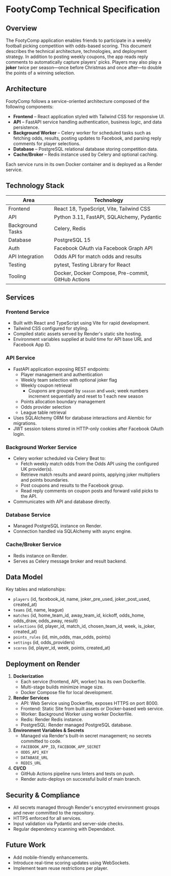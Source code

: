 # FootyComp Technical Specification

## Overview
The FootyComp application enables friends to participate in a weekly football picking competition with odds-based scoring. This document describes the technical architecture, technologies, and deployment strategy. In addition to posting weekly coupons, the app reads reply comments to automatically capture players' picks. Players may also play a **joker** twice per season—once before Christmas and once after—to double the points of a winning selection.

## Architecture
FootyComp follows a service-oriented architecture composed of the following components:

- **Frontend** – React application styled with Tailwind CSS for responsive UI.
- **API** – FastAPI service handling authentication, business logic, and data persistence.
- **Background Worker** – Celery worker for scheduled tasks such as fetching odds, results, posting updates to Facebook, and parsing reply comments for player selections.
- **Database** – PostgreSQL relational database storing competition data.
- **Cache/Broker** – Redis instance used by Celery and optional caching.

Each service runs in its own Docker container and is deployed as a Render service.

## Technology Stack

| Area | Technology |
| ---- | ---------- |
| Frontend | React 18, TypeScript, Vite, Tailwind CSS |
| API | Python 3.11, FastAPI, SQLAlchemy, Pydantic |
| Background Tasks | Celery, Redis |
| Database | PostgreSQL 15 |
| Auth | Facebook OAuth via Facebook Graph API |
| API Integration | Odds API for match odds and results |
| Testing | pytest, Testing Library for React |
| Tooling | Docker, Docker Compose, Pre-commit, GitHub Actions |

## Services

### Frontend Service
- Built with React and TypeScript using Vite for rapid development.
- Tailwind CSS configured for styling.
- Compiled static assets served by Render's static site hosting.
- Environment variables supplied at build time for API base URL and Facebook App ID.

### API Service
- FastAPI application exposing REST endpoints:
  - Player management and authentication
  - Weekly team selection with optional joker flag
  - Weekly coupon retrieval
    - Coupons are grouped by `season` and `week`; week numbers increment sequentially and reset to 1 each new season
  - Points allocation boundary management
  - Odds provider selection
  - League table retrieval
- Uses SQLAlchemy ORM for database interactions and Alembic for migrations.
- JWT session tokens stored in HTTP-only cookies after Facebook OAuth login.

### Background Worker Service
- Celery worker scheduled via Celery Beat to:
  - Fetch weekly match odds from the Odds API using the configured UK provider(s).
  - Retrieve match results and award points, applying joker multipliers and points boundaries.
  - Post coupons and results to the Facebook group.
  - Read reply comments on coupon posts and forward valid picks to the API.
- Communicates with API and database directly.

### Database Service
- Managed PostgreSQL instance on Render.
- Connection handled via SQLAlchemy with async engine.

### Cache/Broker Service
- Redis instance on Render.
- Serves as Celery message broker and result backend.

## Data Model
Key tables and relationships:

- `players` (id, facebook_id, name, joker_pre_used, joker_post_used, created_at)
- `teams` (id, name, league)
- `matches` (id, home_team_id, away_team_id, kickoff, odds_home, odds_draw, odds_away, result)
- `selections` (id, player_id, match_id, chosen_team_id, week, is_joker, created_at)
- `points_rules` (id, min_odds, max_odds, points)
- `settings` (id, odds_providers)
- `scores` (id, player_id, week, points, created_at)

## Deployment on Render

1. **Dockerization**
   - Each service (frontend, API, worker) has its own Dockerfile.
   - Multi-stage builds minimize image size.
   - Docker Compose file for local development.
2. **Render Services**
   - API: Web Service using Dockerfile, exposes HTTPS on port 8000.
   - Frontend: Static Site from built assets or Docker-based web service.
   - Worker: Background Worker using worker Dockerfile.
   - Redis: Render Redis instance.
   - PostgreSQL: Render managed PostgreSQL database.
3. **Environment Variables & Secrets**
   - Managed via Render's built-in secret management; no secrets committed to code.
   - `FACEBOOK_APP_ID`, `FACEBOOK_APP_SECRET`
   - `ODDS_API_KEY`
   - `DATABASE_URL`
   - `REDIS_URL`
4. **CI/CD**
   - GitHub Actions pipeline runs linters and tests on push.
   - Render auto-deploys on successful build of main branch.

## Security & Compliance
- All secrets managed through Render's encrypted environment groups and never committed to the repository.
- HTTPS enforced for all services.
- Input validation via Pydantic and server-side checks.
- Regular dependency scanning with Dependabot.

## Future Work
- Add mobile-friendly enhancements.
- Introduce real-time scoring updates using WebSockets.
- Implement team reuse restrictions per player.

